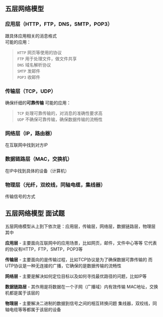 ## 五层网络模型

### **应用层**（HTTP，FTP，DNS，SMTP，POP3）  
跟具体应用相关的消息格式  
可能的应用：
> `HTTP` 网页等使用的协议  
> `FTP` 用于处理文件，做文件共享  
> `DNS` 域名解析协议  
> `SMTP` 发邮件  
> `POP3` 收邮件  

### **传输层**（TCP，UDP）  
确保纤细的**可靠传输**
可能的应用：
> `TCP` 处理可靠传输的，对消息的准确性要求高  
> `UDP` 不确保可靠传输，确保数据传输的流畅性  

### **网络层**（IP，路由器）
在互联网中找到对方IP

### **数据链路层**（MAC，交换机）
在IP中找到具体的设备（计算机）

### **物理层**（光纤，双绞线，同轴电缆，集线器）
传输信号的方式

## 五层网络模型 面试题
五层网络模型从上到下依次是：应用层，传输层，网络层，数据链路层，物理层  
其中  

**应用层** - 主要面向互联网中的应用场景，比如网页，邮件，文件中心等等
它代表的协议有HTTP，FTP，SMTP，POP3等

**传输层** - 主要面向的是传输过程，比如TCP协议是为了确保数据可靠传输的
而UTP协议是一种无连接的广播，它确保的是数据传输的流畅性

**网络层** - 主要是解决如何定位目标以及如何寻找最优路径的问题，比如IP等

**数据链路层** - 其作用是将数据在一个子网（广播域）内有效传输
MAC地址，交换机都是属于该层的

**物理层** - 主要解决二进制的数据到信号之间的相互转换问题
集线器，双绞线，同轴电缆等等都属于该层的设备


